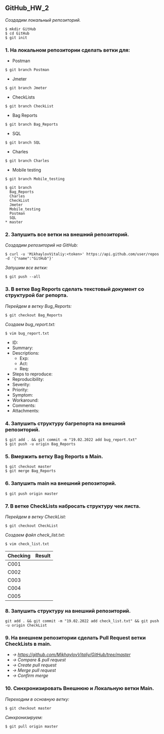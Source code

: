 
## __GitHub_HW_2__
_Создадим локальный репозиторий._
```shell
$ mkdir GitHub
$ cd GitHub
$ git init
```
### __1. На локальном репозитории сделать ветки для:__
* Postman
```
$ git branch Postman
```
* Jmeter
```
$ git branch Jmeter
```
* CheckLists
```
$ git branch CheckList
```
* Bag Reports
```
$ git branch Bag_Reports
```
* SQL
```
$ git branch SQL
```
* Charles
```
$ git branch Charles
```
* Mobile testing
```
$ git branch Mobile_testing
```

```
$ git branch
  Bag_Reports
  Charles
  CheckList
  Jmeter
  Mobile_testing
  Postman
  SQL
* master
```

### __2. Запушить все ветки на внешний репозиторий.__
_Создадим репозиторий на GitHub:_
```
$ curl -u 'MikhaylovVitaliy:<token>' https://api.github.com/user/repos -d '{"name":"GitHub"}'
```
_Запушим все ветки:_
```
$ git push --all
```

### __3. В ветке Bag Reports сделать текстовый документ со структурой баг репорта.__
_Перейдем в ветку Bug_Reports:_
```
$ git checkout Bag_Reports
```
_Создаем bug_report.txt:_
```
$ vim bug_report.txt
```

* ID:
* Summary:
* Descriptions:
	* Exp:
	* Act:
	* Req:
* Steps to reproduce:
* Reproducibility:
* Severity:
* Priority:
* Symptom:
* Workaround:
* Comments:
* Attachments:

### __4. Запушить структуру багрепорта на внешний репозиторий.__
```
$ git add . && git commit -m "19.02.2022 add bug_report.txt"
$ git push -u origin Bag_Reports
```
### __5. Вмержить ветку Bag Reports в Main.__
```
$ git checkout master
$ git merge Bag_Reports
```
### __6. Запушить main на внешний репозиторий.__
```
$ git push origin master
```
### __7. В ветке CheckLists набросать структуру чек листа.__
_Перейдем в ветку CheckList:_
```
$ git checkout CheckList
```
_Создаем файл check_list.txt:_
```
$ vim check_list.txt
```

| Checking | Result |
|----------|:------:|
| C001	   |        |
| C002     |        | 
| C003     |        |
| C004     |        |
| C005     |        |

### __8. Запушить структуру на внешний репозиторий.__
```
git add . && git commit -m "19.02.2022 add check_list.txt" && git push -u origin CheckList
```
### __9. На внешнем репозитории сделать Pull Request ветки CheckLists в main.__
* _-> https://github.com/MikhaylovVitaliy/GitHub/tree/master_
* _-> Compare & pull request_
* _-> Create pull request_
* _-> Merge pull request_
* _-> Confirm merge_

### __10. Синхронизировать Внешнюю и Локальную ветки Main.__
_Переходим в основную ветку:_
```
$ git checkout master
```
_Синхронизируем:_
```
$ git pull origin master
```
